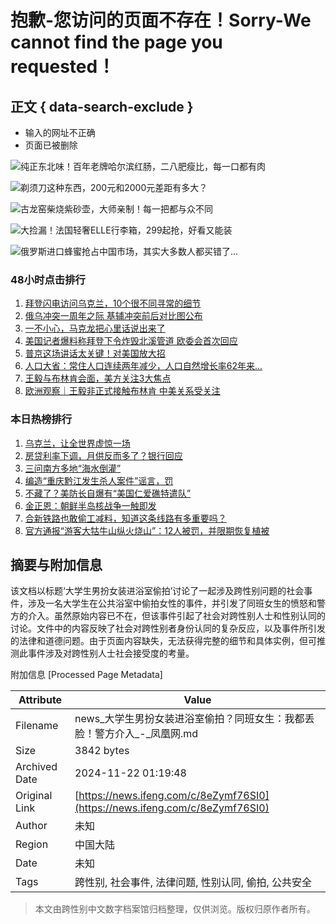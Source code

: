 # 抱歉-您访问的页面不存在！Sorry-We cannot find the page you requested！

## 正文 { data-search-exclude }


- 输入的网址不正确
- 页面已被删除

![纯正东北味！百年老牌哈尔滨红肠，二八肥瘦比，每一口都有肉](//d.ifengimg.com/w418_h235_q90/x0.ifengimg.com/ucms/2023_49/BE3E623B8D078F52E11EB1690D8C7E878B150DFB_size94_w800_h400.jpg)

![剃须刀这种东西，200元和2000元差距有多大？](//d.ifengimg.com/w418_h235_q90/x0.ifengimg.com/ucms/2023_46/CF4E484E4287EDB8B085D7F2EED60876014A975A_size424_w800_h400.png)

![古龙窑柴烧紫砂壶，大师亲制！每一把都与众不同](//d.ifengimg.com/w418_h235_q90/x0.ifengimg.com/ucms/2023_50/4ADEAF54A44202AC9D211060182D20CB2BBA0241_size964_w1080_h540.png)

![大捡漏！法国轻奢ELLE行李箱，299起抢，好看又能装](//d.ifengimg.com/w418_h235_q90/x0.ifengimg.com/ucms/2023_50/0618E45BCBD89B3DE22180B7316F3DCC4C343AA8_size485_w741_h370.png)

![俄罗斯进口蜂蜜抢占中国市场，其实大多数人都买错了...](//d.ifengimg.com/w418_h235_q90/x0.ifengimg.com/ucms/2023_45/7E9AB5A9A0ED113253B3252EC7F8120FDA9722EE_size108_w1080_h540.jpg)

### 48小时点击排行

1. [拜登闪电访问乌克兰，10个很不同寻常的细节](http://news.ifeng.com/c/8NZpjpb6vAc "拜登闪电访问乌克兰，10个很不同寻常的细节")
2. [俄乌冲突一周年之际 基辅冲突前后对比图公布](http://news.ifeng.com/c/8Na1xdEa51V "俄乌冲突一周年之际 基辅冲突前后对比图公布")
3. [一不小心，马克龙把心里话说出来了](http://news.ifeng.com/c/8NXDCnj8V7f "一不小心，马克龙把心里话说出来了")
4. [美国记者爆料称拜登下令炸毁北溪管道 欧委会首次回应](http://news.ifeng.com/c/8NYpDYJK3tb "美国记者爆料称拜登下令炸毁北溪管道 欧委会首次回应")
5. [普京这场讲话太关键！对美国放大招](http://news.ifeng.com/c/8NahP1b4LKv "普京这场讲话太关键！对美国放大招")
6. [人口大省：常住人口连续两年减少，人口自然增长率62年来...](http://finance.ifeng.com/c/8NZAwYzgDJl "人口大省：常住人口连续两年减少，人口自然增长率62年来首现负增长！云南、长沙、沈阳等地出台生育支持政策")
7. [王毅与布林肯会面，美方关注3大焦点](http://v.ifeng.com/c/8NWg0JmGmdO "王毅与布林肯会面，美方关注3大焦点")
8. [欧洲观察｜王毅非正式接触布林肯 中美关系受关注](http://v.ifeng.com/c/8NaJBODUHFB "欧洲观察｜王毅非正式接触布林肯 中美关系受关注")

### 本日热榜排行

1. [乌克兰，让全世界虚惊一场](https://news.ifeng.com/c/8ei4astj7IW "乌克兰，让全世界虚惊一场")
2. [房贷利率下调，月供反而多了？银行回应](https://news.ifeng.com/c/8ehrwEnJBGZ "房贷利率下调，月供反而多了？银行回应")
3. [三问南方多地“海水倒灌”](https://news.ifeng.com/c/8ehWi7N4QJE "三问南方多地“海水倒灌”")
4. [编造“重庆黔江发生杀人案件”谣言，罚](https://news.ifeng.com/c/8ehNpA09ZL5 "编造“重庆黔江发生杀人案件”谣言，罚")
5. [不藏了？美防长自爆有“美国仁爱礁特遣队”](https://news.ifeng.com/c/8ei17DHRDKC "不藏了？美防长自爆有“美国仁爱礁特遣队”")
6. [金正恩：朝鲜半岛核战争一触即发](https://news.ifeng.com/c/8eh4H9vTrAQ "金正恩：朝鲜半岛核战争一触即发")
7. [合新铁路也敢偷工减料，知道这条线路有多重要吗？](https://news.ifeng.com/c/8ehYQeMMT5V "合新铁路也敢偷工减料，知道这条线路有多重要吗？")
8. [官方通报“游客大牯牛山纵火烧山”：12人被罚，并限期恢复植被](https://news.ifeng.com/c/8ehaMDG16FP "官方通报“游客大牯牛山纵火烧山”：12人被罚，并限期恢复植被")

## 摘要与附加信息

<!-- tcd_abstract -->
该文档以标题‘大学生男扮女装进浴室偷拍’讨论了一起涉及跨性别问题的社会事件，涉及一名大学生在公共浴室中偷拍女性的事件，并引发了同班女生的愤怒和警方的介入。虽然原始内容已不在，但该事件引起了社会对跨性别人士和性别认同的讨论。文件中的内容反映了社会对跨性别者身份认同的复杂反应，以及事件所引发的法律和道德问题。由于页面内容缺失，无法获得完整的细节和具体实例，但可推测此事件涉及对跨性别人士社会接受度的考量。
<!-- tcd_abstract_end -->

附加信息 [Processed Page Metadata]

| Attribute       | Value                                  |
|-----------------|----------------------------------------|
| Filename        | news_大学生男扮女装进浴室偷拍？同班女生：我都丢脸！警方介入_-_凤凰网.md                             |
| Size            | 3842 bytes                           |
| Archived Date   | 2024-11-22 01:19:48                             |
| Original Link   | [https://news.ifeng.com/c/8eZymf76SI0](https://news.ifeng.com/c/8eZymf76SI0)                       |
| Author          | 未知                               |
| Region          | 中国大陆                               |
| Date            | 未知                                 |
| Tags            | 跨性别, 社会事件, 法律问题, 性别认同, 偷拍, 公共安全                                 |
>
> 本文由跨性别中文数字档案馆归档整理，仅供浏览。版权归原作者所有。
>